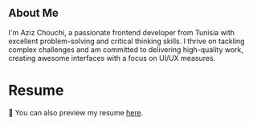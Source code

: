 ## About Me

I'm Aziz Chouchi, a passionate frontend developer from Tunisia with excellent problem-solving and critical thinking skills. I thrive on tackling complex challenges and am committed to delivering high-quality work, creating awesome interfaces with a focus on UI/UX measures.

# Resume
📄 You can also preview my resume [here](https://github.com/M0Aziz/resume/blob/main/CV_MedAzizCh-.pdf).


